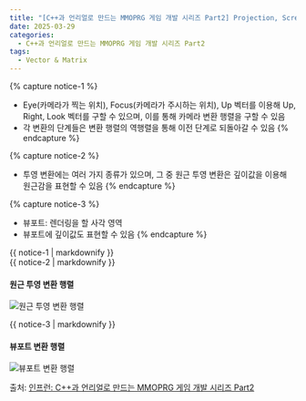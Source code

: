 ```yaml
---
title: "[C++과 언리얼로 만드는 MMOPRG 게임 개발 시리즈 Part2] Projection, Screen 변환 행렬"
date: 2025-03-29
categories:
  - C++과 언리얼로 만드는 MMOPRG 게임 개발 시리즈 Part2
tags:
  - Vector & Matrix
---
```




{% capture notice-1 %}
* Eye(카메라가 찍는 위치), Focus(카메라가 주시하는 위치), Up 벡터를 이용해 Up, Right, Look 벡터를 구할 수 있으며, 이를 통해 카메라 변환 행렬을 구할 수 있음
* 각 변환의 단계들은 변환 행렬의 역행렬을 통해 이전 단계로 되돌아갈 수 있음
{% endcapture %}

{% capture notice-2 %}
* 투영 변환에는 여러 가지 종류가 있으며, 그 중 원근 투영 변환은 깊이값을 이용해 원근감을 표현할 수 있음
{% endcapture %}

{% capture notice-3 %}
* 뷰포트: 렌더링을 할 사각 영역
* 뷰포트에 깊이값도 표현할 수 있음
{% endcapture %}



<div class="notice">
  {{ notice-1 | markdownify }}
</div>

<div class="notice">
  {{ notice-2 | markdownify }}
</div>

#### 원근 투영 변환 행렬

![원근 투영 변환 행렬](https://github.com/user-attachments/assets/4dee7ed4-1ee4-4cc2-aa5f-4431660c5767)


<div class="notice">
  {{ notice-3 | markdownify }}
</div>

#### 뷰포트 변환 행렬

![뷰포트 변환 행렬](https://github.com/user-attachments/assets/b1f4e08c-9614-4434-97cd-8afd8b903c38)


출처: [인프런: C++과 언리얼로 만드는 MMOPRG 게임 개발 시리즈 Part2][source]

[source]: https://www.inflearn.com/course/%EC%96%B8%EB%A6%AC%EC%96%BC-3d-mmorpg-2/dashboard
